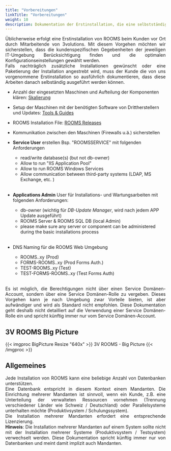 ```yaml
---
title: "Vorbereitungen"
linkTitle: "Vorbereitungen"
weight: 10
description: Dokumentation der Erstinstallation, die eine selbstständige Ausführung ermöglicht.
---
```

<p align ="justify">
Üblicherweise erfolgt eine Erstinstallation von ROOMS beim Kunden vor Ort durch Mitarbeitende von 3volutions. Mit diesem Vorgehen möchten wir sicherstellen, dass die kundenspezifischen Gegebenheiten der jeweiligen IT-Umgebung Berücksichtigung finden und die optimalen Konfigurationseinstellungen gewählt werden. </br>
Falls nachträglich zusätzliche Installationen gewünscht oder eine Paketierung der Installation angestrebt wird, muss der Kunde die von uns vorgenommene Erstinstallation so ausführlich dokumentieren, dass diese Arbeiten danach selbständig ausgeführt werden können. </p>

- Anzahl der eingesetzten Maschinen und Aufteilung der Komponenten klären:
  [Skalierung](/content/de/Betrieb/Skalierung/_index.md)
- Setup der Maschinen mit der benötigten Software von Drittherstellern und Updates: [Tools & Guides](https://3volutions.atlassian.net/servicedesk/customer/portal/1/article/508690433)
- ROOMS Installation File:
  [ROOMS Releases](https://3volutions.atlassian.net/servicedesk/customer/portal/1/article/417300536)
- Kommunikation zwischen den Maschinen (Firewalls u.ä.) sicherstellen
- **Service User** erstellen Bsp. "ROOMSSERVICE" mit folgenden Anforderungen
  
  - read/write database(s) (but not db-owner)
  - Allow to run "IIS Application Pool"
  - Allow to run ROOMS Windows Services
  - Allow communication between third-party systems (LDAP, MS Exchange, etc. ) 
</br> </br>
  
- **Applications Admin** User für Installations- und Wartungsarbeiten mit folgenden Anforderungen:
  
  - db-owner (wichtig für *DB-Update Manager*, wird nach jedem APP Update ausgeführt)
  - ROOMS Server & ROOMS SQL DB (local Admin)
  - please make sure any server or component can be administered during the basic installations process </br> </br>
  
- DNS Naming für die  ROOMS Web Umgebung
  
  - ROOMS.<yourdomain>.xy (Prod)
  - FORMS-ROOMS.<yourdomain>.xy (Prod Forms Auth.)
  - TEST-ROOMS.<yourdomain>.xy (Test)
  - TEST-FORMS-ROOMS.<yourdomain>.xy (Test Forms Auth)
  </br>

<p align = "justify">
Es ist möglich, die Berechtigungen nicht über einen Service Domänen-Account, sondern über eine Service Domänen-Rolle zu vergeben. Dieses Vorgehen kann je nach Umgebung zwar Vorteile bieten, ist aber aufwändiger und wird als Standard nicht empfohlen. Diese Dokumentation geht deshalb nicht detailliert auf die Verwendung einer Service Domänen-Rolle ein und spricht künftig immer nur vom Service Domänen-Account. </p>

## 3V ROOMS BIg Picture

{{< imgproc BigPicture Resize "640x" >}}
3V ROOMS - Big Picture
{{< /imgproc >}}

## Allgemeines

<p align = "justify">
Jede Installation von ROOMS kann eine beliebige Anzahl von Datenbanken unterstützen. </br>
Eine Datenbank entspricht in diesem Kontext einem Mandanten. Die Einrichtung mehrerer Mandanten ist sinnvoll, wenn ein Kunde, z.B. eine Unterteilung der verwalteten Ressourcen vornehmen (Trennung verschiedener Länder wie Schweiz / Deutschland) oder Parallelsysteme unterhalten möchte (Produktivsystem / Schulungssystem). </br>
Die Installation mehrerer Mandanten erfordert eine entsprechende Lizenzierung. </br>
<b>Hinweis</b>: Die Installation mehrerer Mandanten auf einem System sollte nicht mit der Installation mehrerer Systeme (Produktivsystem / Testsystem) verwechselt werden.
Diese Dokumentation spricht künftig immer nur von Datenbanken und meint damit implizit auch Mandanten. </p>
